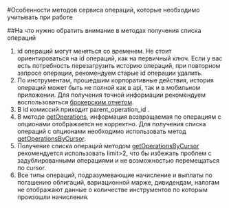 #Особенности методов сервиса операций, которые необходимо учитывать при работе

##На что нужно обратить внимание в методах получения списка операций

1. id операций могут меняться со временем.
Не стоит ориентироваться на id операций, как на первичный ключ. Если у вас есть потребность перезагрузить историю операций, при повторном запросе операции, рекомендуем старые id операции удалить.
2. По инструментам, прошедшим корпоративные действия, история операций может быть не полной как в api, так и в мобильном приложении.
   Для получения точной информации рекомендуем воспользоваться [брокерским отчетом](/investAPI/operations/#getbrokerreport).
3. В id комиссий приходит parent_operation_id .
4. В методе [getOperations](/investAPI/operations#getoperations), информация возвращаемая по операциям с опционами отображается не корректно. 
Для получения списка операций с опционами необходимо использовать метод [getOperationsByCursor](/investAPI/operations#getoperationsbycursor).
5. Получение списка операций методом [getOperationsByCursor](/investAPI/operations#getoperationsbycursor) рекомендуется использовать limit>2, что бы избежать проблем
с задублированными операциями и не возможностью перемещаться по cursor. 
6. Все типы операций, подразумевающие начисление и выплаты по погашению облигаций, вариационной марже, дивидендам, налогам не отображают данные о количестве инструментов по которым произошли начисления.